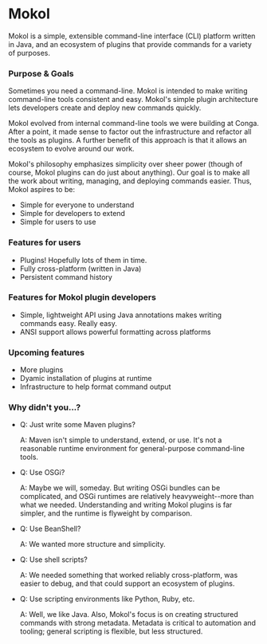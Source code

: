 Mokol
=====

Mokol is a simple, extensible command-line interface (CLI) platform written in Java, and an ecosystem of plugins that provide commands for a variety of purposes.

### Purpose & Goals
Sometimes you need a command-line. Mokol is intended to make writing command-line tools consistent and easy. Mokol's simple plugin architecture lets developers create and deploy new commands quickly.

Mokol evolved from internal command-line tools we were building at Conga. After a point, it made sense to factor out the infrastructure and refactor all the tools as plugins. A further benefit of this approach is that it allows an ecosystem to evolve around our work.

Mokol's philosophy emphasizes simplicity over sheer power (though of course, Mokol plugins can do just about anything). Our goal is to make all the work about writing, managing, and deploying commands easier. Thus, Mokol aspires to be:

- Simple for everyone to understand
- Simple for developers to extend
- Simple for users to use

### Features for users
- Plugins! Hopefully lots of them in time.
- Fully cross-platform (written in Java)
- Persistent command history

### Features for Mokol plugin developers
- Simple, lightweight API using Java annotations makes writing commands easy. Really easy.
- ANSI support allows powerful formatting across platforms

### Upcoming features
- More plugins
- Dyamic installation of plugins at runtime
- Infrastructure to help format command output

### Why didn't you...?
- Q: Just write some Maven plugins?

	A: Maven isn't simple to understand, extend, or use. It's not a reasonable runtime environment for general-purpose command-line tools.

- Q: Use OSGi?

	A: Maybe we will, someday. But writing OSGi bundles can be complicated, and OSGi runtimes are relatively heavyweight--more than what we needed. Understanding and writing Mokol plugins is far simpler, and the runtime is flyweight by comparison.

- Q: Use BeanShell?

	A: We wanted more structure and simplicity.

- Q: Use shell scripts?

	A: We needed something that worked reliably cross-platform, was easier to debug, and that could support an ecosystem of plugins.

- Q: Use scripting environments like Python, Ruby, etc.

	A: Well, we like Java. Also, Mokol's focus is on creating structured commands with strong metadata. Metadata is critical to automation and tooling; general scripting is flexible, but less structured.
	

